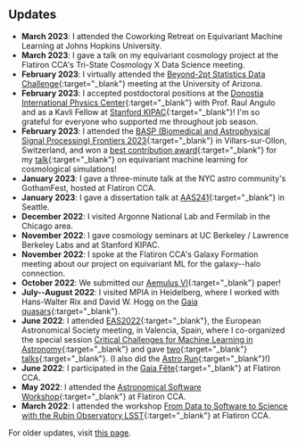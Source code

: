 ## <a name="updates"></a>Updates

- **March 2023**: I attended the Coworking Retreat on Equivariant Machine Learning at Johns Hopkins University.
- **March 2023**: I gave a talk on my equivariant cosmology project at the Flatiron CCA's Tri-State Cosmology X Data Science meeting.
- **February 2023**: I virtually attended the [Beyond-2pt Statistics Data Challenge](https://github.com/ANSalcedo/Beyond2ptMock){:target="\_blank"} meeting at the University of Arizona.
- **February 2023**: I accepted postdoctoral positions at the [Donostia International Physics Center](http://dipc.ehu.es/){:target="\_blank"} with Prof. Raul Angulo and as a Kavli Fellow at [Stanford KIPAC](https://kipac.stanford.edu/){:target="\_blank"}! I'm so grateful for everyone who supported me throughout job season.
- **February 2023**: I attended the [BASP (Biomedical and Astrophysical Signal Processing) Frontiers 2023](https://baspfrontiers.org/){:target="\_blank"} in Villars-sur-Ollon, Switzerland, and won a [best contribution award](https://baspfrontiers.org/best-contribution-awards/){:target="\_blank"} for my [talk](https://tinyurl.com/ksf-BASP2023){:target="\_blank"} on equivariant machine learning for cosmological simulations!
- **January 2023**: I gave a three-minute talk at the NYC astro community's GothamFest, hosted at Flatiron CCA.
- **January 2023**: I gave a dissertation talk at [AAS241](https://aas.org/meetings/aas241){:target="\_blank"} in Seattle.
- **December 2022**: I visited Argonne National Lab and Fermilab in the Chicago area.
- **November 2022**: I gave cosmology seminars at UC Berkeley / Lawrence Berkeley Labs and at Stanford KIPAC.
- **November 2022**: I spoke at the Flatiron CCA's Galaxy Formation meeting about our project on equivariant ML for the galaxy--halo connection.
- **October 2022**: We submitted our [Aemulus VI](https://arxiv.org/abs/2210.03203){:target="\_blank"} paper!
- **July--August 2022**: I visited MPIA in Heidelberg, where I worked with Hans-Walter Rix and David W. Hogg on the [Gaia quasars](https://hoggresearch.blogspot.com/2022/07/gaia-quasar-redshifts.html){:target="\_blank"}.
- **June 2022**: I attended [EAS2022](https://eas.unige.ch/EAS2022/){:target="\_blank"}, the European Astronomical Society meeting, in Valencia, Spain, where I co-organized the special session [Critical Challenges for Machine Learning in Astronomy](https://eas.unige.ch/EAS2022/session.jsp?id=SS24){:target="\_blank"} and gave [two](https://cosmo.nyu.edu/ksf/pdfs/2022-07-01_equivariant_cosmology_EAS2022.pdf){:target="\_blank"} [talks](https://cosmo.nyu.edu/ksf/pdfs/2022-07-01_aemulus_EAS2022.pdf){:target="\_blank"}. (I also did the [Astro Run](https://twitter.com/EAS_meeting/status/1542228742495428610){:target="\_blank"}!)
- **June 2022**: I participated in the [Gaia Fête](https://gaia.lol/2022NYC.html){:target="\_blank"} at Flatiron CCA.
- **May 2022**: I attended the [Astronomical Software Workshop](https://code.astrodata.nyc/){:target="\_blank"} at Flatiron CCA.
- **March 2022**: I attended the workshop [From Data to Software to Science with the Rubin Observatory LSST](https://indico.flatironinstitute.org/event/2777/){:target="\_blank"} at Flatiron CCA.


For older updates, visit [this page](updates).
